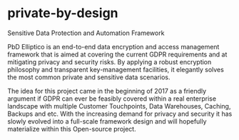 # private-by-design
Sensitive Data Protection and Automation Framework

PbD Elliptico is an end-to-end data encryption and access management framework that is aimed at covering the current GDPR requirements and at mitigating privacy and security risks. By applying a robust encryption philosophy and transparent key-management facilities, it elegantly solves the most common private and sensitive data scenarios. 

The idea for this project came in the beginning of 2017 as a friendly argument if GDPR can ever be feasibly covered within a real enterprise landscape with multiple Customer Touchpoints, Data Warehouses, Caching, Backups and etc. With the increasing demand for privacy and security it has slowly evolved into a full-scale framework design and will hopefully materialize within this Open-source project. 
